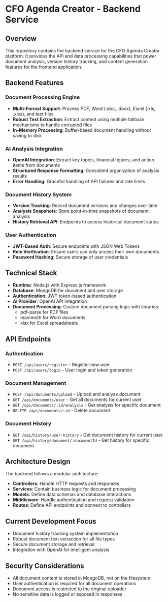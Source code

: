 # CFO Agenda Creator - Backend Service

## Overview

This repository contains the backend service for the CFO Agenda Creator platform. It provides the API and data processing capabilities that power document analysis, version history tracking, and content generation features for the frontend application.

## Backend Features

### Document Processing Engine
- **Multi-Format Support**: Process PDF, Word (.doc, .docx), Excel (.xls, .xlsx), and text files
- **Robust Text Extraction**: Extract content using multiple fallback mechanisms to handle corrupted files
- **In-Memory Processing**: Buffer-based document handling without saving to disk

### AI Analysis Integration
- **OpenAI Integration**: Extract key topics, financial figures, and action items from documents
- **Structured Response Formatting**: Consistent organization of analysis results
- **Error Handling**: Graceful handling of API failures and rate limits

### Document History System
- **Version Tracking**: Record document versions and changes over time
- **Analysis Snapshots**: Store point-in-time snapshots of document analysis
- **History Retrieval API**: Endpoints to access historical document states

### User Authentication
- **JWT-Based Auth**: Secure endpoints with JSON Web Tokens
- **Role Verification**: Ensure users can only access their own documents
- **Password Hashing**: Secure storage of user credentials

## Technical Stack

- **Runtime**: Node.js with Express.js framework
- **Database**: MongoDB for document and user storage
- **Authentication**: JWT token-based authentication
- **AI Provider**: OpenAI API integration
- **Document Processing**: Custom document parsing logic with libraries:
  - pdf-parse for PDF files
  - mammoth for Word documents
  - xlsx for Excel spreadsheets

## API Endpoints

### Authentication
- `POST /api/users/register` - Register new user
- `POST /api/users/login` - User login and token generation

### Document Management
- `POST /api/documents/upload` - Upload and analyze document
- `GET /api/documents/user` - Get all documents for current user
- `GET /api/documents/:id/analysis` - Get analysis for specific document
- `DELETE /api/documents/:id` - Delete document

### Document History
- `GET /api/history/user-history` - Get document history for current user
- `GET /api/history/document/:documentId` - Get history for specific document

## Architecture Design

The backend follows a modular architecture:
- **Controllers**: Handle HTTP requests and responses
- **Services**: Contain business logic for document processing
- **Models**: Define data schemas and database interactions
- **Middleware**: Handle authentication and request validation
- **Routes**: Define API endpoints and connect to controllers

## Current Development Focus

- Document history tracking system implementation
- Robust document text extraction for all file types
- Secure document storage and retrieval
- Integration with OpenAI for intelligent analysis

## Security Considerations

- All document content is stored in MongoDB, not on the filesystem
- User authentication is required for all document operations
- Document access is restricted to the original uploader
- No sensitive data is logged or exposed in responses
